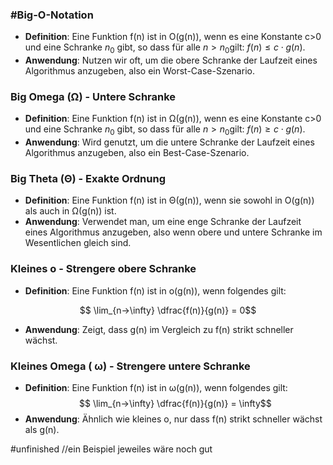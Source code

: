 ### #Big-O-Notation

- **Definition**: Eine Funktion f(n) ist in O(g(n)), wenn es eine Konstante  c>0 und eine Schranke  $n_0$​ gibt, so dass für alle  $n>n_0$​ gilt:  $f(n)≤c\cdot g(n)$.
- **Anwendung**: Nutzen wir oft, um die obere Schranke der Laufzeit eines Algorithmus anzugeben, also ein Worst-Case-Szenario.

### Big Omega (Ω) - Untere Schranke

- **Definition**: Eine Funktion f(n) ist in Ω(g(n)), wenn es eine Konstante c>0 und eine Schranke  $n_0$​ gibt, so dass für alle  $n>n_0​$ gilt:  $f(n)≥c \cdot g(n)$.
- **Anwendung**: Wird genutzt, um die untere Schranke der Laufzeit eines Algorithmus anzugeben, also ein Best-Case-Szenario.

### Big Theta (Θ) - Exakte Ordnung

- **Definition**: Eine Funktion f(n) ist in Θ(g(n)), wenn sie sowohl in O(g(n)) als auch in Ω(g(n)) ist.
- **Anwendung**: Verwendet man, um eine enge Schranke der Laufzeit eines Algorithmus anzugeben, also wenn obere und untere Schranke im Wesentlichen gleich sind.

### Kleines o  - Strengere obere Schranke

- **Definition**: Eine Funktion f(n) ist in o(g(n)), wenn folgendes gilt:

$$ \lim_{n->\infty} \dfrac{f(n)}{g(n)} = 0$$
- **Anwendung**: Zeigt, dass g(n) im Vergleich zu f(n) strikt schneller wächst.

### Kleines Omega ( ω) - Strengere untere Schranke

- **Definition**: Eine Funktion f(n) ist in ω(g(n)), wenn folgendes gilt:
$$ \lim_{n->\infty} \dfrac{f(n)}{g(n)} = \infty$$
- **Anwendung**: Ähnlich wie kleines o, nur dass f(n) strikt schneller wächst als g(n).

#unfinished 
//ein Beispiel jeweiles wäre noch gut